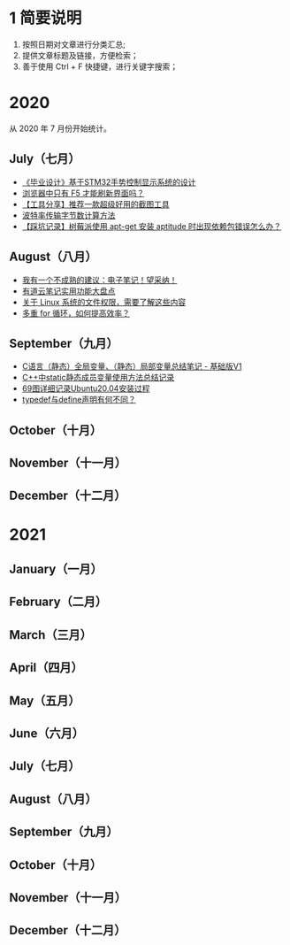 # 1 简要说明

1. 按照日期对文章进行分类汇总;
2. 提供文章标题及链接，方便检索；
3. 善于使用 Ctrl + F 快捷键，进行关键字搜索；



# 2020

从 2020 年 7 月份开始统计。

## July（七月）

- [《毕业设计》基于STM32手势控制显示系统的设计](https://mp.weixin.qq.com/s/gZQL6h7K4EF4AgOBd_tR-Q)
- [浏览器中只有 F5 才能刷新界面吗？](https://mp.weixin.qq.com/s/8UjaHa5US6u8tH_eKtK_rg)
- [【工具分享】推荐一款超级好用的截图工具](https://mp.weixin.qq.com/s/SS5AADUq-uglakGViiCJ1g)
- [波特率传输字节数计算方法](https://mp.weixin.qq.com/s/mNAqRjgvOc43TDZl_VX9hA)
- [【踩坑记录】树莓派使用 apt-get 安装 aptitude 时出现依赖包错误怎么办？](https://mp.weixin.qq.com/s/YyKO7Z43qxfOm0ehbl3TsA)



## August（八月）

- [我有一个不成熟的建议：电子笔记！望采纳！](https://mp.weixin.qq.com/s/6jqOgaMiHQDuCwlLSyVI8A)
- [有道云笔记实用功能大盘点](https://mp.weixin.qq.com/s/Gse0mfJktLrRA74neovCaw)
- [关于 Linux 系统的文件权限，需要了解这些内容](https://mp.weixin.qq.com/s/JGXe1nX0_zwfU-jKqB2mfA)
- [多重 for 循环，如何提高效率？](https://mp.weixin.qq.com/s/4WIKGfM_aKlM8e_J2oi25A)



## September（九月）

- [C语言（静态）全局变量、（静态）局部变量总结笔记 - 基础版V1](https://mp.weixin.qq.com/s/zmqaJ_nakdnf4Atu6nmK5Q)
- [C++中static静态成员变量使用方法总结记录](https://mp.weixin.qq.com/s/Fs5VQPfIupJ8Trd2zp5HRg)
- [69图详细记录Ubuntu20.04安装过程](https://mp.weixin.qq.com/s/8uMlCUbp1yMc4V9PBhd2hQ)
- [typedef与define声明有何不同？](https://mp.weixin.qq.com/s/EEndWa94XNrmH6nfNq4U0w)



## October（十月）



## November（十一月）



## December（十二月）





# 2021



## January（一月）



## February（二月）



## March（三月）



## April（四月）



## May（五月）



## June（六月）



## July（七月）



## August（八月）



## September（九月）



## October（十月）



## November（十一月）



## December（十二月）